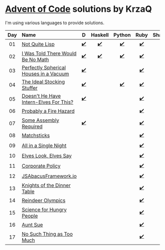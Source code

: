 [Advent of Code](http://adventofcode.com) solutions by KrzaQ
========================

I'm using various languages to provide solutions.

| Day | Name                                           | D    | Haskell | Python | Ruby | Shakespeare |
|:---:|:-----------------------------------------------|:----:|:----:|:------:|:-------:|:-----------:|
| 01  | [Not Quite Lisp][day1]                         |[:heavy_check_mark:](./day01/main.d)|[:heavy_check_mark:](./day01/main.hs)|[:heavy_check_mark:](./day01/main.py)|[:heavy_check_mark:](./day01/main.rb)|[:heavy_check_mark:](./day01/shakespeare)|
| 02  | [I Was Told There Would Be No Math][day2]      |[:heavy_check_mark:](./day02/main.d)|[:heavy_check_mark:](./day02/main.hs)|[:heavy_check_mark:](./day02/main.py)|[:heavy_check_mark:](./day02/main.rb)||
| 03  | [Perfectly Spherical Houses in a Vacuum][day3] |[:heavy_check_mark:](./day03/main.d)|||[:heavy_check_mark:](./day03/main.rb)||
| 04  | [The Ideal Stocking Stuffer][day4]             |[:heavy_check_mark:](./day04/main.d)||[:heavy_check_mark:](./day04/main.py)|[:heavy_check_mark:](./day04/main.rb)||
| 05  | [Doesn't He Have Intern-Elves For This?][day5] |[:heavy_check_mark:](./day05/main.d)|||[:heavy_check_mark:](./day05/main.rb)||
| 06  | [Probably a Fire Hazard][day6]                 ||||[:heavy_check_mark:](./day06/main.rb)||
| 07  | [Some Assembly Required][day7]                 |[:heavy_check_mark:](./day07/main.d)|||[:heavy_check_mark:](./day07/main.rb)||
| 08  | [Matchsticks][day8]                            ||||[:heavy_check_mark:](./day08/main.rb)||
| 09  | [All in a Single Night][day9]                  ||||[:heavy_check_mark:](./day09/main.rb)||
| 10  | [Elves Look, Elves Say][day10]                 ||||[:heavy_check_mark:](./day10/main.rb)||
| 11  | [Corporate Policy][day11]                      ||||[:heavy_check_mark:](./day11/main.rb)||
| 12  | [JSAbacusFramework.io][day12]                  ||||[:heavy_check_mark:](./day12/main.rb)||
| 13  | [Knights of the Dinner Table][day13]           ||||[:heavy_check_mark:](./day13/main.rb)||
| 14  | [Reindeer Olympics][day14]                     ||||[:heavy_check_mark:](./day14/main.rb)||
| 15  | [Science for Hungry People][day15]             ||||[:heavy_check_mark:](./day15/main.rb)||
| 16  | [Aunt Sue][day16]                              ||||[:heavy_check_mark:](./day16/main.rb)||
| 17  | [No Such Thing as Too Much][day17]             ||||[:heavy_check_mark:](./day17/main.rb)||

[day1]: http://adventofcode.com/day/1
[day2]: http://adventofcode.com/day/2
[day3]: http://adventofcode.com/day/3
[day4]: http://adventofcode.com/day/4
[day5]: http://adventofcode.com/day/5
[day6]: http://adventofcode.com/day/6
[day7]: http://adventofcode.com/day/7
[day8]: http://adventofcode.com/day/8
[day9]: http://adventofcode.com/day/9
[day10]: http://adventofcode.com/day/10
[day11]: http://adventofcode.com/day/11
[day12]: http://adventofcode.com/day/12
[day13]: http://adventofcode.com/day/13
[day14]: http://adventofcode.com/day/14
[day15]: http://adventofcode.com/day/15
[day16]: http://adventofcode.com/day/16
[day17]: http://adventofcode.com/day/17
